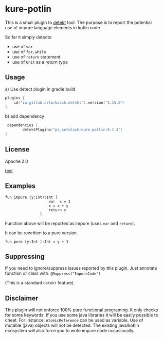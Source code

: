 # kure-potlin

This is a small plugin to [detekt](https://github.com/detekt/detekt) tool.
The purpose is to report the potential use of impure language elements in
kotlin code.

So far it simply detects:

- use of `var`
- use of `for`, `while`
- use of `return` statement
- use of `Unit` as a return type


## Usage

a) Use detect plugin in gradle build

```kotlin
plugins {
    id("io.gitlab.arturbosch.detekt").version("1.15.0")
}
```

b) add dependency
```kotlin
 dependencies {
        detektPlugins("pl.setblack:kure-potlin:0.1.3")
}
```

## License

Apache 2.0

[text](license)


## Examples
```
fun impure (y:Int):Int {
                    var  x = 1
                    x = x + y
                    return x
                }
```

Function above will be reported as impure (uses `var` and `return`).

It can be rewritten to a pure version.
```
fun pure (y:Int ):Int = y + 1 
```


## Suppressing

If you need to ignore/suppress issues reported by this plugin.
Just annotate function or class with:
`@Suppress("ImpureCode")`

(This is a standard `detekt` feature).


##  Disclaimer

This plugin will not enforce 100% pure functional programing.
It only checks for some keywords. If you use some java libraries 
it will be easily possible to cheat. For instance: `AtomicReference` can be used as variable.
Use of mutable (java) objects will not be detected.
The existing java/kotlin ecosystem will also force you to write impure code 
occasionally.
